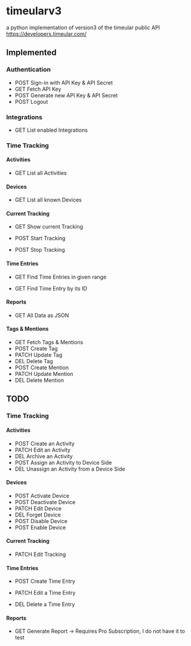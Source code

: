 # timeularv3

a python implementation of version3 of the timeular public API https://developers.timeular.com/

## Implemented
### Authentication
- POST Sign-in with API Key & API Secret
- GET Fetch API Key
- POST Generate new API Key & API Secret
- POST Logout

### Integrations
- GET List enabled Integrations

### Time Tracking
#### Activities
- GET List all Activities

#### Devices
- GET List all known Devices

#### Current Tracking
- GET Show current Tracking
- POST Start Tracking

- POST Stop Tracking

#### Time Entries
- GET Find Time Entries in given range

- GET Find Time Entry by its ID


#### Reports
- GET All Data as JSON

#### Tags & Mentions
- GET Fetch Tags & Mentions
- POST Create Tag
- PATCH Update Tag
- DEL Delete Tag
- POST Create Mention
- PATCH Update Mention
- DEL Delete Mention


## TODO

### Time Tracking
#### Activities
- POST Create an Activity
- PATCH Edit an Activity
- DEL Archive an Activity
- POST Assign an Activity to Device Side
- DEL Unassign an Activity from a Device Side

#### Devices
- POST Activate Device
- POST Deactivate Device
- PATCH Edit Device
- DEL Forget Device
- POST Disable Device
- POST Enable Device

#### Current Tracking
- PATCH Edit Tracking

#### Time Entries
- POST Create Time Entry

- PATCH Edit a Time Entry
- DEL Delete a Time Entry

#### Reports
- GET Generate Report -> Requires Pro Subscription, I do not have it to test

